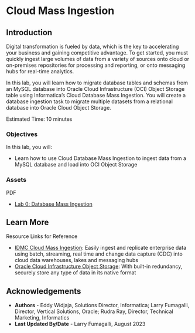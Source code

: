 # Cloud Mass Ingestion 

## Introduction
Digital transformation is fueled by data, which is the key to accelerating your business and gaining competitive advantage. To get started, you must quickly ingest large volumes of data from a variety of sources onto cloud or on-premises repositories for processing and reporting, or onto messaging hubs for real-time analytics. 

In this lab, you will learn how to migrate database tables and schemas from an MySQL database into Oracle Cloud Infrastructure (OCI) Object Storage table using Informatica’s Cloud Database Mass Ingestion. You will create a database ingestion task to migrate multiple datasets from a relational database into Oracle Cloud Object Storage.

Estimated Time: 10 minutes

### Objectives

In this lab, you will:
* Learn how to use Cloud Database Mass Ingestion to ingest data from a MySQL database and load into OCI Object Storage

### **Assets**

PDF
* [Lab 0: Database Mass Ingestion](https://c4u04.objectstorage.us-ashburn-1.oci.customer-oci.com/p/EcTjWk2IuZPZeNnD_fYMcgUhdNDIDA6rt9gaFj_WZMiL7VvxPBNMY60837hu5hga/n/c4u04/b/livelabsfiles/o/oci-library/Lab%2000%20-%20Mass%20Ingestion%20Database_OCI.pdf) 


## Learn More

Resource Links for Reference 
* [IDMC Cloud Mass Ingestion](https://www.informatica.com/products/cloud-integration/ingestion-at-scale.html): Easily ingest and replicate enterprise data using batch, streaming, real time and change data capture (CDC) into cloud data warehouses, lakes and messaging hubs
* [Oracle Cloud Infrastructure Object Storage](https://www.oracle.com/cloud/storage/object-storage/): With built-in redundancy, securely store any type of data in its native format


## Acknowledgements
* **Authors** - Eddy Widjaja, Solutions Director, Informatica; Larry Fumagalli, Director, Vertical Solutions, Oracle; Rudra Ray, Director, Technical Marketing, Informatics
* **Last Updated By/Date** - Larry Fumagalli, August 2023
